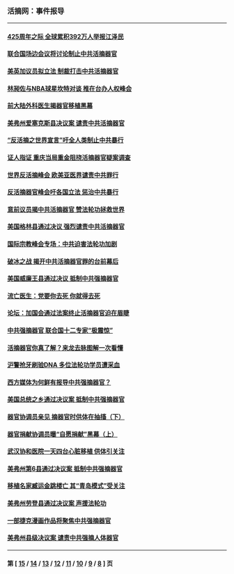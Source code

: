 ### 活摘网：事件报导
---
#### [425周年之际 全球累积392万人举报江泽民](../../pages/nf5877/n13719232.md?05080430) 
#### [联合国场边会议将讨论制止中共活摘器官](../../pages/nf5877/n13656361.md?05080430) 
#### [美英加议员拟立法 制裁打击中共活摘器官](../../pages/nf5877/n13430251.md?05080430) 
#### [林昶佐与NBA球星坎特对谈 推在台办人权峰会](../../pages/nf5877/n13414467.md?05080430) 
#### [前大陆外科医生揭器官移植黑幕](../../pages/nf5877/n13401416.md?05080430) 
#### [美弗州爱塞克斯县决议案 谴责中共活摘器官](../../pages/nf5877/n13320919.md?05080430) 
#### [“反活摘之世界宣言”吁全人类制止中共暴行](../../pages/nf5877/n13259730.md?05080430) 
#### [证人指证 重庆当局重金阻挠活摘器官疑案调查](../../pages/nf5877/n13259127.md?05080430) 
#### [世界反活摘峰会 欧美亚医界谴责中共罪行](../../pages/nf5877/n13253550.md?05080430) 
#### [反活摘器官峰会吁各国立法 惩治中共暴行](../../pages/nf5877/n13245052.md?05080430) 
#### [意前议员揭中共活摘器官 赞法轮功拯救世界](../../pages/nf5877/n13203445.md?05080430) 
#### [美国格林县通过决议 强烈谴责中共活摘器官](../../pages/nf5877/n13119367.md?05080430) 
#### [国际宗教峰会专场：中共迫害法轮功加剧](../../pages/nf5877/n13088279.md?05080430) 
#### [破冰之战 揭开中共活摘器官罪的台前幕后](../../pages/nf5877/n13082457.md?05080430) 
#### [美国威廉王县通过决议 抵制中共强摘器官](../../pages/nf5877/n13056521.md?05080430) 
#### [流亡医生：党要你去死 你就得去死](../../pages/nf5877/n13052835.md?05080430) 
#### [论坛：加国会通过法案终止活摘器官迫在眉睫](../../pages/nf5877/n13029839.md?05080430) 
#### [中共强摘器官 联合国十二专家“极震惊”](../../pages/nf5877/n13024313.md?05080430) 
#### [活摘器官你真了解？来龙去脉图解一次看懂](../../pages/nf5877/n13013820.md?05080430) 
#### [沪警抢牙刷验DNA 多位法轮功学员遭采血](../../pages/nf5877/n12969218.md?05080430) 
#### [西方媒体为何鲜有报导中共强摘器官？](../../pages/nf5877/n12932034.md?05080430) 
#### [美国总统之乡通过决议案 抵制中共强摘器官](../../pages/nf5877/n12908242.md?05080430) 
#### [器官协调员亲见 摘器官时供体在抽搐（下）](../../pages/nf5877/n12898622.md?05080430) 
#### [器官捐献协调员曝“自愿捐献”黑幕（上）](../../pages/nf5877/n12878830.md?05080430) 
#### [武汉协和医院一天四台心脏移植 供体引关注](../../pages/nf5877/n12863175.md?05080430) 
#### [美弗州第6县通过决议案 抵制中共强摘器官](../../pages/nf5877/n12805218.md?05080430) 
#### [移植名家臧运金跳楼亡 其“青岛模式”受关注](../../pages/nf5877/n12803746.md?05080430) 
#### [美弗州劳登县通过决议案 声援法轮功](../../pages/nf5877/n12785715.md?05080430) 
#### [一部捷克漫画作品将聚焦中共强摘器官](../../pages/nf5877/n12785954.md?05080430) 
#### [美弗州县级决议案 谴责中共强摘人体器官](../../pages/nf5877/n12721290.md?05080430) 

---
#### 第 [ [15](./15.md?05080430) / [14](./14.md?05080430) / [13](./13.md?05080430) / [12](./12.md?05080430) / [11](./11.md?05080430) / [10](./10.md?05080430) / [9](./9.md?05080430) / [8](./8.md?05080430) ] 页

